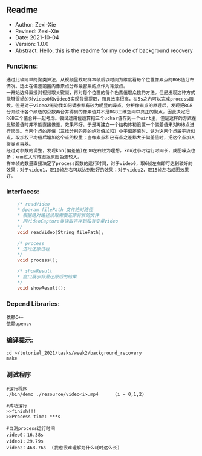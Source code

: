 ## Readme

- Author: Zexi-Xie
- Revised: Zexi-Xie
- Date: 2021-10-04
- Version: 1.0.0
- Abstract: Hello, this is the readme for my code of background recovery

### Functions:
	通过比较简单的聚类算法，从视频里截取样本帧后以时间为维度看每个位置像素点的RGB值分布情况，选出在偏差范围内像素点分布最密集的点作为背景点。
	一开始选择直接对视频取关键帧，再对每个位置的每个色素值取众数的方法。但是发现这种方式能够很好的对video0和video3实现背景提取，而且效率很高，在5s之内可以完成process函数。但是对于video2无论我如何调参都有较为明显的噪点。分析像素点的原理后，发现把RGB分开统计各个颜色的众数再合并得到的像素值并不是RGB三维空间中真正的聚点，因此决定把RGB三个值合并一起考虑。尝试过用位运算把三个uchar值存到一个uint里，但是这样的方式在比较差值时并不能直接做差，效果不好。于是再建立一个结构体和设置一个偏差值来对RGB点进行聚类。当两个点的差值（三维分别的差的绝对值加和）小于偏差值时，认为这两个点属于近似点，取加权平均值后增加这个点的权重；当像素点和已有点之差都大于偏差值时，把这个点加入聚类点容器。
	经过对参数的调整，发现knn(偏差值)在30左右较为理想，knn过小时运行时间长，成图噪点也多；knn过大时成图跟原图色差较大。
	样本帧的数量直接决定了process函数的运行时间，对于video0，取6帧左右即可达到较好的效果；对于video1，取10帧左右可以达到较好的效果；对于video2，取15帧左右成图效果好。

### Interfaces:
```c++
    /* readVideo
    * @param filePath 文件绝对路径
    * 根据绝对路径读取需要还原背景的文件
    * 用VideoCapture类读取完存到私有变量video
    */
    void readVideo(String filePath);

    /* process
    * 进行还原过程
    */
    void process();

    /* showResult
    * 窗口展示背景还原后的结果
    */
    void showResult();
```
### Depend Libraries:
	依赖C++
	依赖opencv



### 编译提示:

```
cd ~/tutorial_2021/tasks/week2/background_recovery
make
```



### 测试程序

```
#运行程序
./bin/demo ./resource/video<i>.mp4      (i = 0,1,2)

#成功运行
>>finish!!!
>>Process time: ***s

#自测process运行时间
video0：16.38s
video1：29.79s
video2：468.76s  (我也很难理解为什么耗时这么长)

```


